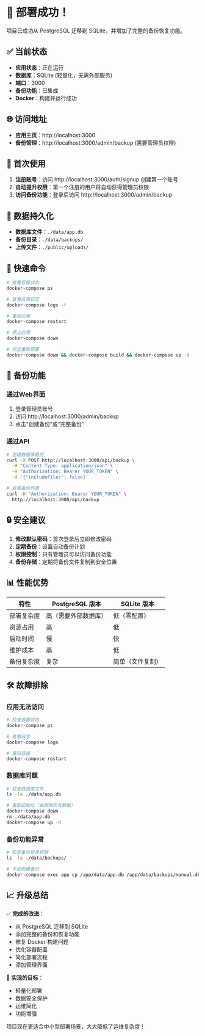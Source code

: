 # 🎉 部署成功！

项目已成功从 PostgreSQL 迁移到 SQLite，并增加了完整的备份恢复功能。

## ✅ 当前状态

- **应用状态**：正在运行
- **数据库**：SQLite (轻量化，无需外部服务)
- **端口**：3000
- **备份功能**：已集成
- **Docker**：构建并运行成功

## 🌐 访问地址

- **应用主页**：http://localhost:3000
- **备份管理**：http://localhost:3000/admin/backup (需要管理员权限)

## 🔧 首次使用

1. **注册账号**：访问 http://localhost:3000/auth/signup 创建第一个账号
2. **自动提升权限**：第一个注册的用户将自动获得管理员权限
3. **访问备份功能**：登录后访问 http://localhost:3000/admin/backup

## 📁 数据持久化

- **数据库文件**：`./data/app.db`
- **备份目录**：`./data/backups/`
- **上传文件**：`./public/uploads/`

## 🚀 快速命令

```bash
# 查看容器状态
docker-compose ps

# 查看应用日志
docker-compose logs -f

# 重启应用
docker-compose restart

# 停止应用
docker-compose down

# 完全重新部署
docker-compose down && docker-compose build && docker-compose up -d
```

## 💾 备份功能

### 通过Web界面
1. 登录管理员账号
2. 访问 http://localhost:3000/admin/backup
3. 点击"创建备份"或"完整备份"

### 通过API
```bash
# 创建数据库备份
curl -X POST http://localhost:3000/api/backup \
  -H "Content-Type: application/json" \
  -H "Authorization: Bearer YOUR_TOKEN" \
  -d '{"includeFiles": false}'

# 查看备份列表
curl -H "Authorization: Bearer YOUR_TOKEN" \
  http://localhost:3000/api/backup
```

## 🔒 安全建议

1. **修改默认密码**：首次登录后立即修改密码
2. **定期备份**：设置自动备份计划
3. **权限控制**：只有管理员可以访问备份功能
4. **备份存储**：定期将备份文件复制到安全位置

## 📊 性能优势

| 特性 | PostgreSQL 版本 | SQLite 版本 |
|------|----------------|------------|
| 部署复杂度 | 高（需要外部数据库） | 低（零配置） |
| 资源占用 | 高 | 低 |
| 启动时间 | 慢 | 快 |
| 维护成本 | 高 | 低 |
| 备份复杂度 | 复杂 | 简单（文件复制） |

## 🛠️ 故障排除

### 应用无法访问
```bash
# 检查容器状态
docker-compose ps

# 查看日志
docker-compose logs

# 重启容器
docker-compose restart
```

### 数据库问题
```bash
# 检查数据库文件
ls -la ./data/app.db

# 重新初始化（会删除所有数据）
docker-compose down
rm ./data/app.db
docker-compose up -d
```

### 备份功能异常
```bash
# 检查备份目录权限
ls -la ./data/backups/

# 手动创建备份
docker-compose exec app cp /app/data/app.db /app/data/backups/manual.db
```

## 📈 升级总结

✅ **完成的改进**：
- 从 PostgreSQL 迁移到 SQLite
- 添加完整的备份和恢复功能
- 修复 Docker 构建问题
- 优化容器配置
- 简化部署流程
- 添加管理界面

🎯 **实现的目标**：
- 轻量化部署
- 数据安全保护
- 运维简化
- 功能增强

项目现在更适合中小型部署场景，大大降低了运维复杂度！